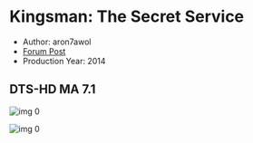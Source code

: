 # Kingsman: The Secret Service

* Author: aron7awol
* [Forum Post](https://www.avsforum.com/threads/bass-eq-for-filtered-movies.2995212/post-56772394)
* Production Year: 2014

## DTS-HD MA 7.1

![img 0](https://fanart.tv/fanart/movies/207703/moviethumb/kingsman-the-secret-service-557334f283b4e.jpg)

![img 0](https://i.imgur.com/VqspqnG.png)


